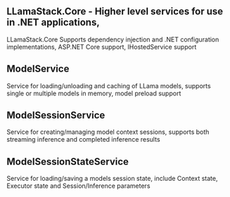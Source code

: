 ﻿## LLamaStack.Core - Higher level services for use in .NET applications, 
LLamaStack.Core Supports dependency injection and .NET configuration implementations, ASP.NET Core support, IHostedService support



## ModelService
Service for loading/unloading and caching of LLama models, supports single or multiple models in memory, model preload support

## ModelSessionService
Service for creating/managing model context sessions, supports both streaming inference and completed inference results


## ModelSessionStateService
Service for loading/saving a models session state, include Context state, Executor state and Session/Inference parameters
